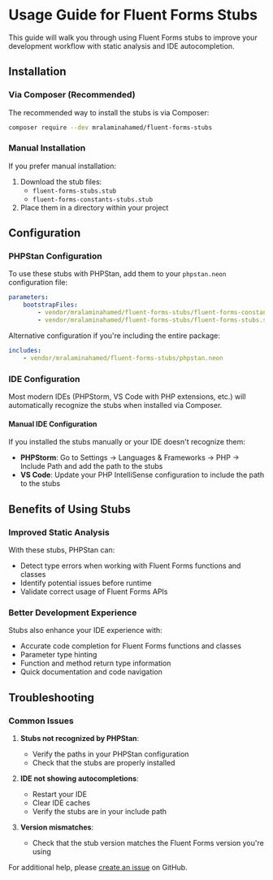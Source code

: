 # Usage Guide for Fluent Forms Stubs

This guide will walk you through using Fluent Forms stubs to improve your development workflow with static analysis and IDE autocompletion.

## Installation

### Via Composer (Recommended)

The recommended way to install the stubs is via Composer:

```bash
composer require --dev mralaminahamed/fluent-forms-stubs
```

### Manual Installation

If you prefer manual installation:

1. Download the stub files:
   - `fluent-forms-stubs.stub`
   - `fluent-forms-constants-stubs.stub`
2. Place them in a directory within your project

## Configuration

### PHPStan Configuration

To use these stubs with PHPStan, add them to your `phpstan.neon` configuration file:

```yaml
parameters:
    bootstrapFiles:
        - vendor/mralaminahamed/fluent-forms-stubs/fluent-forms-constants-stubs.stub
        - vendor/mralaminahamed/fluent-forms-stubs/fluent-forms-stubs.stub
```

Alternative configuration if you're including the entire package:

```yaml
includes:
    - vendor/mralaminahamed/fluent-forms-stubs/phpstan.neon
```

### IDE Configuration

Most modern IDEs (PHPStorm, VS Code with PHP extensions, etc.) will automatically recognize the stubs when installed via Composer.

#### Manual IDE Configuration

If you installed the stubs manually or your IDE doesn't recognize them:

- **PHPStorm**: Go to Settings → Languages & Frameworks → PHP → Include Path and add the path to the stubs
- **VS Code**: Update your PHP IntelliSense configuration to include the path to the stubs

## Benefits of Using Stubs

### Improved Static Analysis

With these stubs, PHPStan can:

- Detect type errors when working with Fluent Forms functions and classes
- Identify potential issues before runtime
- Validate correct usage of Fluent Forms APIs

### Better Development Experience

Stubs also enhance your IDE experience with:

- Accurate code completion for Fluent Forms functions and classes
- Parameter type hinting
- Function and method return type information
- Quick documentation and code navigation

## Troubleshooting

### Common Issues

1. **Stubs not recognized by PHPStan**:
   - Verify the paths in your PHPStan configuration
   - Check that the stubs are properly installed

2. **IDE not showing autocompletions**:
   - Restart your IDE
   - Clear IDE caches
   - Verify the stubs are in your include path

3. **Version mismatches**:
   - Check that the stub version matches the Fluent Forms version you're using

For additional help, please [create an issue](https://github.com/mralaminahamed/phpstan-fluent-forms-stubs/issues) on GitHub. 